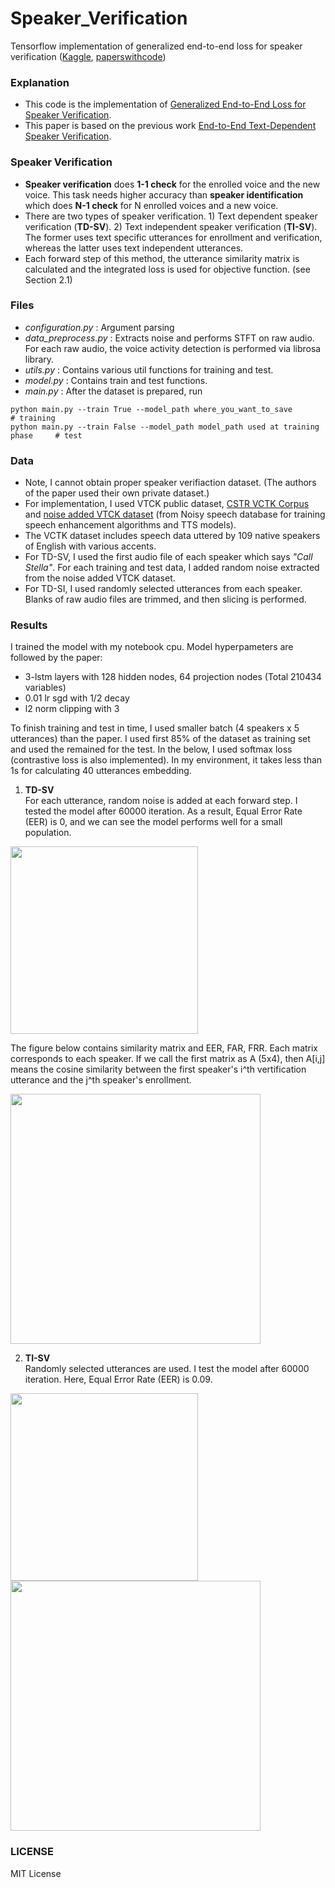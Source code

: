 # Speaker_Verification
Tensorflow implementation of generalized end-to-end loss for speaker verification ([Kaggle](https://www.kaggle.com/beastlyprime/tensorflow-speaker-verification), [paperswithcode](https://paperswithcode.com/paper/end-to-end-text-dependent-speaker))

### Explanation
- This code is the implementation of [Generalized End-to-End Loss for Speaker Verification](https://arxiv.org/abs/1710.10467).
- This paper is based on the previous work [End-to-End Text-Dependent Speaker Verification](https://arxiv.org/abs/1509.08062).

### Speaker Verification
- **Speaker verification** does **1-1 check** for the enrolled voice and the new voice. This task needs higher accuracy than **speaker identification** which does **N-1 check** for N enrolled voices and a new voice. 
- There are two types of speaker verification. 1) Text dependent speaker verification (**TD-SV**). 2) Text independent speaker verification (**TI-SV**). The former uses text specific utterances for enrollment and verification, whereas the latter uses text independent utterances.
- Each forward step of this method, the utterance similarity matrix is calculated and the integrated loss is used for objective function. (see Section 2.1)


### Files
- *configuration.py* : Argument parsing
- *data_preprocess.py* : Extracts noise and performs STFT on raw audio. For each raw audio, the voice activity detection is performed via librosa library.
- *utils.py* : Contains various util functions for training and test.  
- *model.py* : Contains train and test functions.
- *main.py* : After the dataset is prepared, run
```
python main.py --train True --model_path where_you_want_to_save                 # training
python main.py --train False --model_path model_path used at training phase     # test
```

### Data
- Note, I cannot obtain proper speaker verifiaction dataset. (The authors of the paper used their own private dataset.)
- For implementation, I used VTCK public dataset, [CSTR VCTK Corpus](http://homepages.inf.ed.ac.uk/jyamagis/page3/page58/page58.html) and [noise added VTCK dataset](https://datashare.is.ed.ac.uk/handle/10283/1942) (from Noisy speech database for training speech enhancement algorithms and TTS models).
- The VCTK dataset includes speech data uttered by 109 native speakers of English with various accents. 
- For TD-SV, I used the first audio file of each speaker which says *"Call Stella"*. For each training and test data, I added random noise extracted from the noise added VTCK dataset. 
- For TD-SI, I used randomly selected utterances from each speaker. Blanks of raw audio files are trimmed, and then slicing is performed.  


### Results
I trained the model with my notebook cpu. Model hyperpameters are followed by the paper:
- 3-lstm layers with 128 hidden nodes, 64 projection nodes (Total 210434 variables)
- 0.01 lr sgd with 1/2 decay
- l2 norm clipping with 3  

To finish training and test in time, I used smaller batch (4 speakers x 5 utterances) than the paper. I used first 85% of the dataset as training set and used the remained for the test. In the below, I used softmax loss (contrastive loss is also implemented). In my environment, it takes less than 1s for calculating 40 utterances embedding.

1) **TD-SV**  
For each utterance, random noise is added at each forward step. I tested the model after 60000 iteration. As a result, Equal Error Rate (EER) is 0, and we can see the model performs well for a small population. 
<img src=Results/TDSV_loss.JPG width="300">

The figure below contains similarity matrix and EER, FAR, FRR.
Each matrix corresponds to each speaker. If we call the first matrix as A (5x4), then A[i,j] means the cosine similarity between the first speaker's i^th vertification utterance and the j^th speaker's enrollment.

<img src=Results/TDSV_결과.JPG width="400">


2) **TI-SV**   
Randomly selected utterances are used. I test the model after 60000 iteration. Here, Equal Error Rate (EER) is 0.09.  

<img src=Results/TISV_loss.JPG width="300">

<img src=Results/TISV_결과.JPG width="400">


### LICENSE
MIT License







